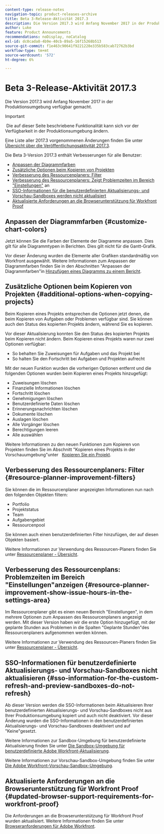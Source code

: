 ```yaml
---
content-type: release-notes
navigation-topic: product-releases-archive
title: Beta 3-Release-Aktivität 2017.3
description: Die Version 2017.3 wird Anfang November 2017 in der Produktionsumgebung verfügbar gemacht.
author: Luke
feature: Product Announcements
recommendations: noDisplay, noCatalog
exl-id: dc0cada8-4b9e-40cb-89a5-16f15268b513
source-git-commit: f1e463c90641f9221228e335b583cab72762b3bd
workflow-type: tm+mt
source-wordcount: '572'
ht-degree: 6%

---
```


# Beta 3-Release-Aktivität 2017.3

Die Version 2017.3 wird Anfang November 2017 in der Produktionsumgebung verfügbar gemacht.

>[!IMPORTANT]
>
> Die auf dieser Seite beschriebene Funktionalität kann sich vor der Verfügbarkeit in der Produktionsumgebung ändern.

Eine Liste aller 2017.3 vorgenommenen Änderungen finden Sie unter  [Übersicht über die Veröffentlichungsaktivität 2017.3](../../../../product-announcements/product-releases/quarterly-release-archive/2017.3-release-activity/2017-3-release-activity-overview.md).

Die Beta 3-Version 2017.3 enthält Verbesserungen für alle Benutzer:

* [Anpassen der Diagrammfarben](#customize-chart-colors)
* [Zusätzliche Optionen beim Kopieren von Projekten](#additional-options-when-copying-projects)
* [Verbesserung des Ressourcenplaners: Filter](#resource-planner-improvement-filters)
* [Verbesserung des Ressourcenplaners: Zeigt Problemzeiten im Bereich &quot;Einstellungen&quot;](#resource-planner-improvement-show-issue-hours-in-the-settings-area) an
* [SSO-Informationen für die benutzerdefinierten Aktualisierungs- und Vorschau-Sandboxes werden nicht aktualisiert](#sso-information-for-the-custom-refresh-and-preview-sandboxes-do-not-refresh)
* [Aktualisierte Anforderungen an die Browserunterstützung für Workfront Proof](#updated-browser-support-requirements-for-workfront-proof)

## Anpassen der Diagrammfarben {#customize-chart-colors}

Jetzt können Sie die Farben der Elemente der Diagramme anpassen. Dies gilt für alle Diagrammtypen in Berichten. Dies gilt nicht für die Gantt-Grafik.

Vor dieser Änderung wurden die Elemente aller Grafiken standardmäßig von Workfront ausgewählt. Weitere Informationen zum Anpassen der Diagrammfarben finden Sie in den Abschnitten &quot;Anpassen der Diagrammfarben&quot;in [Hinzufügen eines Diagramms zu einem Bericht](../../../../reports-and-dashboards/reports/creating-and-managing-reports/add-chart-report.md).

## Zusätzliche Optionen beim Kopieren von Projekten {#additional-options-when-copying-projects}

Beim Kopieren eines Projekts entsprechen die Optionen jetzt denen, die beim Kopieren von Aufgaben oder Problemen verfügbar sind. Sie können auch den Status des kopierten Projekts ändern, während Sie es kopieren.

Vor dieser Aktualisierung konnten Sie den Status des kopierten Projekts beim Kopieren nicht ändern. Beim Kopieren eines Projekts waren nur zwei Optionen verfügbar:

* So behalten Sie Zuweisungen für Aufgaben und das Projekt bei
* So halten Sie den Fortschritt bei Aufgaben und Projekten aufrecht

Mit der neuen Funktion wurden die vorherigen Optionen entfernt und die folgenden Optionen wurden beim Kopieren eines Projekts hinzugefügt:

* Zuweisungen löschen
* Finanzielle Informationen löschen
* Fortschritt löschen
* Genehmigungen löschen
* Benutzerdefinierte Daten löschen
* Erinnerungsnachrichten löschen
* Dokumente löschen
* Auslagen löschen
* Alle Vorgänger löschen
* Berechtigungen leeren
* Alle auswählen

Weitere Informationen zu den neuen Funktionen zum Kopieren von Projekten finden Sie im Abschnitt &quot;Kopieren eines Projekts in der Vorschauumgebung&quot;unter   [Kopieren Sie ein Projekt](../../../../manage-work/projects/manage-projects/copy-project.md).

## Verbesserung des Ressourcenplaners: Filter {#resource-planner-improvement-filters}

Sie können die im Ressourcenplaner angezeigten Informationen nun nach den folgenden Objekten filtern:

* Portfolio
* Projektstatus
* Team
* Aufgabengebiet
* Ressourcenpool

Sie können auch einen benutzerdefinierten Filter hinzufügen, der auf diesen Objekten basiert.

Weitere Informationen zur Verwendung des Ressourcen-Planers finden Sie unter [Ressourcenplaner - Übersicht](../../../../resource-mgmt/resource-planning/get-started-resource-planner.md). 

## Verbesserung des Ressourcenplans: Problemzeiten im Bereich &quot;Einstellungen&quot;anzeigen {#resource-planner-improvement-show-issue-hours-in-the-settings-area}

Im Ressourcenplaner gibt es einen neuen Bereich &quot;Einstellungen&quot;, in dem mehrere Optionen zum Anpassen des Ressourcenplaners angezeigt werden. Mit dieser Version haben wir die erste Option hinzugefügt, mit der geplante Stunden aus Problemen in die Spalten &quot;Geplante Stunden&quot;des Ressourcenplaners aufgenommen werden können.

Weitere Informationen zur Verwendung des Ressourcen-Planers finden Sie unter [Ressourcenplaner - Übersicht](../../../../resource-mgmt/resource-planning/get-started-resource-planner.md).

## SSO-Informationen für benutzerdefinierte Aktualisierungs- und Vorschau-Sandboxes nicht aktualisieren {#sso-information-for-the-custom-refresh-and-preview-sandboxes-do-not-refresh}

Ab dieser Version werden die SSO-Informationen beim Aktualisieren Ihrer benutzerdefinierten Aktualisierungs- und Vorschau-Sandboxes nicht aus Ihrer Produktionsumgebung kopiert und auch nicht deaktiviert. Vor dieser Änderung wurden die SSO-Informationen in den benutzerdefinierten Aktualisierungs- und Vorschau-Sandboxes deaktiviert und auf &quot;Keine&quot;gesetzt.

Weitere Informationen zur Sandbox-Umgebung für benutzerdefinierte Aktualisierung finden Sie unter [Die Sandbox-Umgebung für benutzerdefinierte Adobe Workfront-Aktualisierung](../../../../administration-and-setup/set-up-workfront/workfront-testing-environments/wf-custom-refresh-sandbox-environment.md).

Weitere Informationen zur Vorschau-Sandbox-Umgebung finden Sie unter [Die Adobe Workfront-Vorschau-Sandbox-Umgebung](../../../../administration-and-setup/set-up-workfront/workfront-testing-environments/wf-preview-sandbox-environment.md).

## Aktualisierte Anforderungen an die Browserunterstützung für Workfront Proof {#updated-browser-support-requirements-for-workfront-proof}

Die Anforderungen an die Browserunterstützung für Workfront Proof wurden aktualisiert. Weitere Informationen finden Sie unter [Browseranforderungen für Adobe Workfront](../../../../workfront-basics/workfront-browser-requirements.md).
